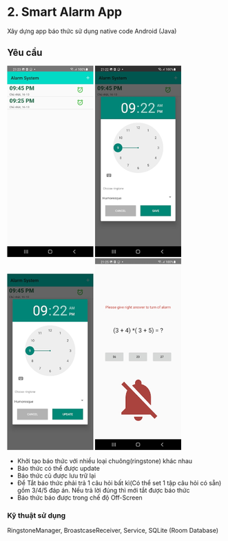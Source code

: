 # 2. Smart Alarm App
Xây dựng app báo thức sử dụng native code Android (Java)

## Yêu cầu
<!-- ![alt text](image/alarm/Screen1.jpg "Screen1")
![alt text](image/alarm/Screen2.jpg "Screen2")
![alt text](image/alarm/Screen3.jpg "Screen3")
![alt text](image/alarm/Screen4.jpg "Screen4") -->

<img src="image/alarm/Screen1.jpg" width="200"> <img src="image/alarm/Screen2.jpg" width="200"> <img src="image/alarm/Screen3.jpg" width="200"> <img src="image/alarm/Screen4.jpg" width="200">

- Khởi tạo báo thức với nhiều loại chuông(ringstone) khác nhau
- Báo thức có thể được update
- Báo thức cũ được lưu trữ lại
- Để Tắt báo thức phải trả 1 câu hỏi bất kì(Có thể set 1 tập câu hỏi có sẵn) gồm 3/4/5 đáp án. Nếu trả lời đúng thì mới tắt được báo thức
- Báo thức báo được trong chế độ Off-Screen

### Kỹ thuật sử dụng

RingstoneManager, BroastcaseReceiver, Service, SQLite (Room Database)

